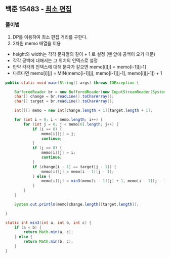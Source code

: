 ## 백준 15483 - [최소 편집](https://www.acmicpc.net/problem/15483)

### 풀이법

1. DP를 이용하여 최소 편집 거리를 구한다.
2. 2차원 memo 배열을 이용
  - height와 width는 각각 문자열의 길이 + 1 로 설정 (맨 앞에 공백이 오기 때문)
  - 각각 공백에 대해서는 그 위치의 인덱스로 설정
  - 만약 각각의 인덱스에 대해 문자가 같으면 memo[i][j] = memo[i-1][j-1]
  - 다르다면 memo[i][j] = MIN(memo[i-1][j], memo[i-1][j-1], memo[i][j-1]) + 1

```JAVA
public static void main(String[] args) throws IOException {

    BufferedReader br = new BufferedReader(new InputStreamReader(System.in));
    char[] change = br.readLine().toCharArray();
    char[] target = br.readLine().toCharArray();

    int[][] memo = new int[change.length + 1][target.length + 1];

    for (int i = 0; i < memo.length; i++) {
        for (int j = 0; j < memo[0].length; j++) {
            if (i == 0) {
                memo[i][j] = j;
                continue;
            }
            if (j == 0) {
                memo[i][j] = i;
                continue;
            }
            if (change[i - 1] == target[j - 1]) {
                memo[i][j] = memo[i - 1][j - 1];
            } else {
                memo[i][j] = min3(memo[i - 1][j] + 1, memo[i - 1][j - 1] + 1, memo[i][j - 1] + 1);
            }
        }
    }

    System.out.println(memo[change.length][target.length]);

}

static int min3(int a, int b, int c) {
    if (a < b) {
        return Math.min(a, c);
    } else {
        return Math.min(b, c);
    }
}
```

